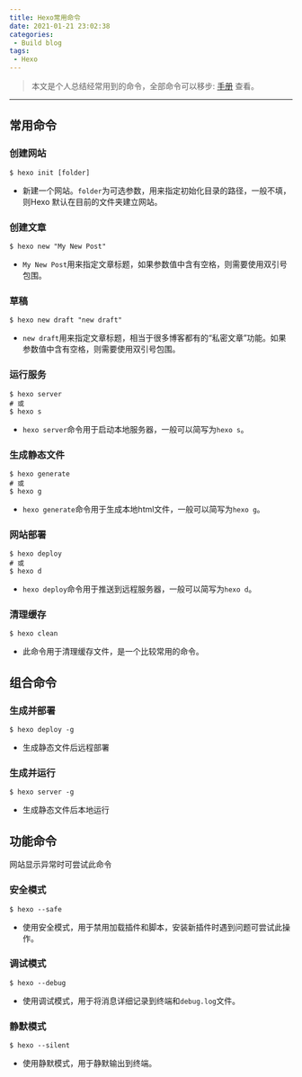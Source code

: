 ```yaml
---
title: Hexo常用命令
date: 2021-01-21 23:02:38
categories: 
 - Build blog
tags: 
 - Hexo
---
```

>本文是个人总结经常用到的命令，全部命令可以移步: [手册](https://hexo.io/zh-cn/docs/commands) 查看。
<!-- more -->
---
## 常用命令

### 创建网站
```
$ hexo init [folder]
```
- 新建一个网站。`folder`为可选参数，用来指定初始化目录的路径，一般不填，则Hexo 默认在目前的文件夹建立网站。

### 创建文章
```
$ hexo new "My New Post"
```
- `My New Post`用来指定文章标题，如果参数值中含有空格，则需要使用双引号包围。

### 草稿
```
$ hexo new draft "new draft"
```
- `new draft`用来指定文章标题，相当于很多博客都有的“私密文章”功能。如果参数值中含有空格，则需要使用双引号包围。

### 运行服务
```
$ hexo server
# 或
$ hexo s
```
- `hexo server`命令用于启动本地服务器，一般可以简写为`hexo s`。

### 生成静态文件
```
$ hexo generate
# 或
$ hexo g
```
- `hexo generate`命令用于生成本地html文件，一般可以简写为`hexo g`。

### 网站部署
```
$ hexo deploy
# 或
$ hexo d
```
- `hexo deploy`命令用于推送到远程服务器，一般可以简写为`hexo d`。

### 清理缓存
```
$ hexo clean
```
- 此命令用于清理缓存文件，是一个比较常用的命令。

## 组合命令

### 生成并部署
```
$ hexo deploy -g
```
- 生成静态文件后远程部署

### 生成并运行
```
$ hexo server -g
```
- 生成静态文件后本地运行

## 功能命令
网站显示异常时可尝试此命令

### 安全模式
```
$ hexo --safe
```
- 使用安全模式，用于禁用加载插件和脚本，安装新插件时遇到问题可尝试此操作。

### 调试模式
```
$ hexo --debug
```
- 使用调试模式，用于将消息详细记录到终端和`debug.log`文件。

### 静默模式
```
$ hexo --silent
```
- 使用静默模式，用于静默输出到终端。